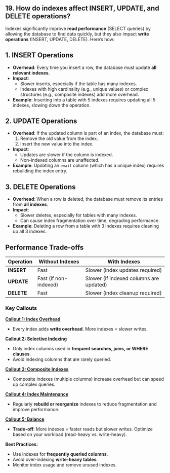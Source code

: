 ## 19. How do **indexes** affect INSERT, UPDATE, and DELETE operations?

Indexes significantly improve **read performance** (SELECT queries) by allowing the database to find data quickly, but they also impact **write operations** (INSERT, UPDATE, DELETE). Here’s how:
## **1. INSERT Operations**
- **Overhead**: Every time you insert a row, the database must update **all relevant indexes**.
- **Impact**:
  - Slower inserts, especially if the table has many indexes.
  - Indexes with high cardinality (e.g., unique values) or complex structures (e.g., composite indexes) add more overhead.
- **Example**: Inserting into a table with 5 indexes requires updating all 5 indexes, slowing down the operation.

## **2. UPDATE Operations**
- **Overhead**: If the updated column is part of an index, the database must:
  1. Remove the old value from the index.
  2. Insert the new value into the index.
- **Impact**:
  - Updates are slower if the column is indexed.
  - Non-indexed columns are unaffected.
- **Example**: Updating an `email` column (which has a unique index) requires rebuilding the index entry.

## **3. DELETE Operations**
- **Overhead**: When a row is deleted, the database must remove its entries from **all indexes**.
- **Impact**:
  - Slower deletes, especially for tables with many indexes.
  - Can cause index fragmentation over time, degrading performance.
- **Example**: Deleting a row from a table with 3 indexes requires cleaning up all 3 indexes.

## **Performance Trade-offs**

| Operation | Without Indexes | With Indexes                     |
|-----------|------------------|----------------------------------|
| **INSERT**| Fast             | Slower (index updates required) |
| **UPDATE**| Fast (if non-indexed) | Slower (if indexed columns are updated) |
| **DELETE**| Fast             | Slower (index cleanup required) |

### **Key Callouts**

<ins>**Callout 1: Index Overhead**</ins>
- Every index adds **write overhead**. More indexes = slower writes.

<ins>**Callout 2: Selective Indexing**</ins>
- Only index columns used in **frequent searches, joins, or WHERE clauses**.
- Avoid indexing columns that are rarely queried.

<ins>**Callout 3: Composite Indexes**</ins>
- Composite indexes (multiple columns) increase overhead but can speed up complex queries.

<ins>**Callout 4: Index Maintenance**</ins>
- Regularly **rebuild or reorganize** indexes to reduce fragmentation and improve performance.

<ins>**Callout 5: Balance**</ins>
- **Trade-off**: More indexes = faster reads but slower writes. Optimize based on your workload (read-heavy vs. write-heavy).

**Best Practices:**
- Use indexes for **frequently queried columns**.
- Avoid over-indexing **write-heavy tables**.
- Monitor index usage and remove unused indexes.
